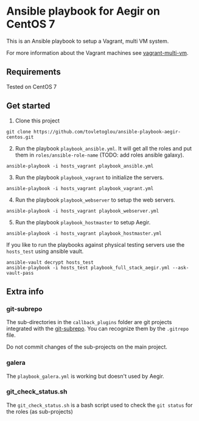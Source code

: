 # Ansible playbook for Aegir on CentOS 7

This is an Ansible playbook to setup a Vagrant, multi VM system.

For more information about the Vagrant machines see [vagrant-multi-vm](https://github.com/tovletoglou/vagrant-multi-vm).

## Requirements

Tested on CentOS 7

## Get started

1. Clone this project

  ```
  git clone https://github.com/tovletoglou/ansible-playbook-aegir-centos.git
  ```

2. Run the playbook `playbook_ansible.yml`. It will get all the roles and put them in `roles/ansible-role-name` (TODO: add roles ansible galaxy).

  ```
  ansible-playbook -i hosts_vagrant playbook_ansible.yml
  ```

3. Run the playbook `playbook_vagrant` to initialize the servers.

  ```
  ansible-playbook -i hosts_vagrant playbook_vagrant.yml
  ```

4. Run the playbook `playbook_webserver` to setup the web servers.

  ```
  ansible-playbook -i hosts_vagrant playbook_webserver.yml
  ```

5. Run the playbook `playbook_hostmaster` to setup Aegir.

  ```
  ansible-playbook -i hosts_vagrant playbook_hostmaster.yml
  ```

If you like to run the playbooks against physical testing servers use the `hosts_test` using ansible vault.

```
ansible-vault decrypt hosts_test
ansible-playbook -i hosts_test playbook_full_stack_aegir.yml --ask-vault-pass
```

## Extra info

### git-subrepo

The sub-directories in the `callback_plugins` folder are git projects integrated with the [git-subrepo](https://github.com/ingydotnet/git-subrepo). You can recognize them by the `.gitrepo` file.

Do not commit changes of the sub-projects on the main project.

### galera

The `playbook_galera.yml` is working but doesn't used by Aegir.

### git_check_status.sh

The `git_check_status.sh` is a bash script used to check the `git status` for the roles (as sub-projects)
